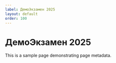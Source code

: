 ```yaml
---
label: ДемоЭкзамен 2025
layout: default
order: 100
---
```

# ДемоЭкзамен 2025

This is a sample page demonstrating page metadata.
